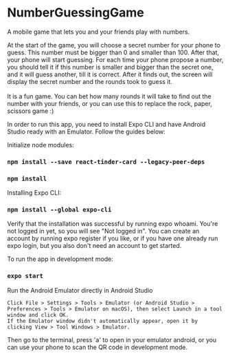 # NumberGuessingGame

A mobile game that lets you and your friends play with numbers.

At the start of the game, you will choose a secret number for your phone to guess. This number must be bigger than 0 and smaller than 100. After that, your phone will start guessing. For each time your phone propose a number, you should tell it if this number is smaller and bigger than the secret one, and it will guess another, till it is correct. After it finds out, the screen will display the secret number and the rounds took to guess it. <br><br>
It is a fun game. You can bet how many rounds it will take to find out the number with your friends, or you can use this to replace the rock, paper, scissors game :)

In order to run this app, you need to install Expo CLI and have Android Studio ready with an Emulator. Follow the guides below:

Initialize node modules:
### `npm install --save react-tinder-card --legacy-peer-deps`
### `npm install`
Installing Expo CLI:
### `npm install --global expo-cli`
Verify that the installation was successful by running expo whoami. You're not logged in yet, so you will see "Not logged in". You can create an account by running expo register if you like, or if you have one already run expo login, but you also don't need an account to get started.

To run the app in development mode:
### `expo start`

Run the Android Emulator directly in Android Studio

    Click File > Settings > Tools > Emulator (or Android Studio > Preferences > Tools > Emulator on macOS), then select Launch in a tool window and click OK.
    If the Emulator window didn't automatically appear, open it by clicking View > Tool Windows > Emulator.
Then go to the terminal, press 'a' to open in your emulator android, or you can use your phone to scan the QR code in development mode.
